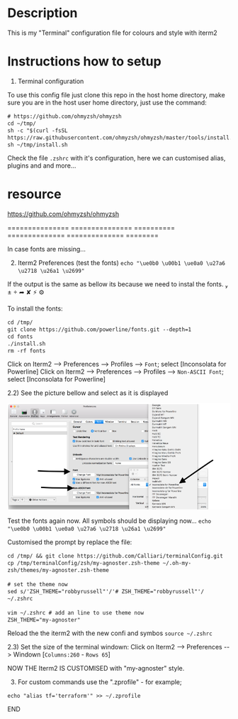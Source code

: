 # Description
This is my "Terminal" configuration file for colours and style with iterm2

# Instructions how to setup

1) Terminal configuration

To use this config file just clone this repo in the host  home directory,
make sure you are in the host user home directory, just use the command:

```
# https://github.com/ohmyzsh/ohmyzsh
cd ~/tmp/
sh -c "$(curl -fsSL https://raw.githubusercontent.com/ohmyzsh/ohmyzsh/master/tools/install.sh)"
sh ~/tmp/install.sh
```

Check the file `.zshrc` with it's configuration, here we can customised alias, plugins and and more...


# resource
https://github.com/ohmyzsh/ohmyzsh


=============== =============== ========== ============== ============== ========

In case fonts are missing...

2) Iterm2 Preferences (test the fonts)
`echo "\ue0b0 \u00b1 \ue0a0 \u27a6 \u2718 \u26a1 \u2699" `

If the output is the same as bellow its because we need to instal the fonts.
 ±  ➦ ✘ ⚡ ⚙

To install the fonts:
```
cd /tmp/
git clone https://github.com/powerline/fonts.git --depth=1
cd fonts
./install.sh
rm -rf fonts

```

Click on Iterm2 --> Preferences --> Profiles --> `Font`; select [Inconsolata for Powerline]
Click on Iterm2 --> Preferences --> Profiles --> `Non-ASCII Font`; select [Inconsolata for Powerline]

2.2) See the picture bellow and select as it is displayed

![Terminal_png](https://github.com/Calliari/terminalConfig/blob/master/zsh/img/Screenshot_iterm_2config_font.png)

Test the fonts again now. All symbols should be displaying now...
`echo "\ue0b0 \u00b1 \ue0a0 \u27a6 \u2718 \u26a1 \u2699" `

Customised the prompt by replace the file:
```
cd /tmp/ && git clone https://github.com/Calliari/terminalConfig.git
cp /tmp/terminalConfig/zsh/my-agnoster.zsh-theme ~/.oh-my-zsh/themes/my-agnoster.zsh-theme

# set the theme now
sed s/'ZSH_THEME="robbyrussell"'/'# ZSH_THEME="robbyrussell"'/ ~/.zshrc

vim ~/.zshrc # add an line to use theme now
ZSH_THEME="my-agnoster"
```

Reload the the iterm2 with the new confi and symbos
`source ~/.zshrc`


2.3) Set the size of the terminal windown: Click on Iterm2 --> Preferences --> Windown [`Columns:260` - `Rows 65`]

NOW THE Iterm2 IS CUSTOMISED with "my-agnoster" style.

3) For custom commands use the ".zprofile" - for example;
```
echo "alias tf='terraform'" >> ~/.zprofile
```

END
